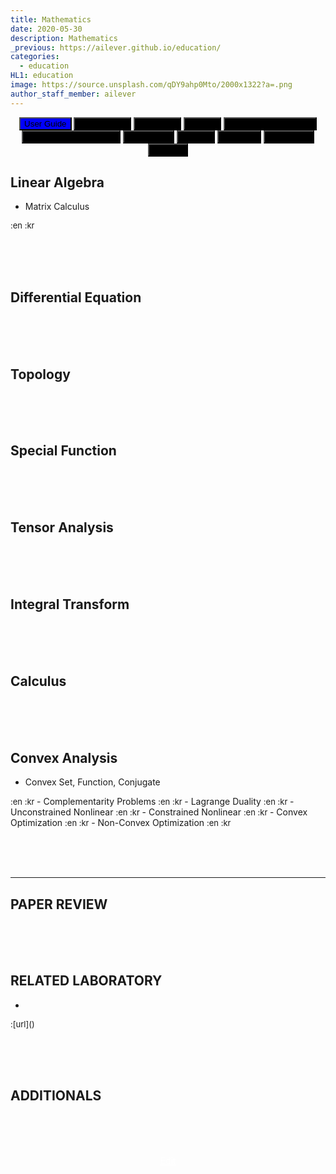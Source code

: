 ```yaml
---
title: Mathematics
date: 2020-05-30
description: Mathematics
_previous: https://ailever.github.io/education/
categories:
  - education
HL1: education
image: https://source.unsplash.com/qDY9ahp0Mto/2000x1322?a=.png
author_staff_member: ailever
---
```


<div align="center" class="top_btn_box">
  <button class="top_btn" type="button" style="background-color:blue;" onclick="location.href='https://ailever.github.io/user%20guide/2021/02/25/User-Guide/'">User Guide</button>
  <button class="top_btn" type="button" style="background-color:black;" onclick="location.href='https://ailever.github.io/education/2020/05/30/Mathematics'">Mathematics</button>
  <button class="top_btn" type="button" style="background-color:black;" onclick="location.href='https://ailever.github.io/education/2020/05/30/Chemistry'">Chemistry</button>
  <button class="top_btn" type="button" style="background-color:black;" onclick="location.href='https://ailever.github.io/education/2020/05/30/Biology'">Biology</button>
  <button class="top_btn" type="button" style="background-color:black;" onclick="location.href='https://ailever.github.io/education/2020/05/30/Computer-Engineering'">Computer Engineering</button>
  <button class="top_btn" type="button" style="background-color:black;" onclick="location.href='https://ailever.github.io/education/2020/05/30/Mechanical-Engineering'">Mechanical Engineering</button>
  <button class="top_btn" type="button" style="background-color:black;" onclick="location.href='https://ailever.github.io/education/2020/05/30/Electronics'">Electronics</button>
  <button class="top_btn" type="button" style="background-color:black;" onclick="location.href='https://ailever.github.io/education/2020/05/30/Physics'">Physics</button>
  <button class="top_btn" type="button" style="background-color:black;" onclick="location.href='https://ailever.github.io/education/2020/05/30/Statistics'">Statistics</button>
  <button class="top_btn" type="button" style="background-color:black;" onclick="location.href='https://ailever.github.io/education/2020/05/30/Economics'">Economics</button>
  <button class="top_btn" type="button" style="background-color:black;" onclick="location.href='https://ailever.github.io/education/2020/05/30/Finance'">Finance</button>    
</div>

## Linear Algebra
- Matrix Calculus
<span style="font-size:small;">
  :en
  :kr
</span>

<br><br><br>
## Differential Equation

<br><br><br>
## Topology

<br><br><br>
## Special Function

<br><br><br>
## Tensor Analysis

<br><br><br>
## Integral Transform

<br><br><br>
## Calculus

<br><br><br>
## Convex Analysis
- Convex Set, Function, Conjugate
<span style="font-size:small;">
  :en
  :kr
</span>
- Complementarity Problems
<span style="font-size:small;">
  :en
  :kr
</span>
- Lagrange Duality
<span style="font-size:small;">
  :en
  :kr
</span>
- Unconstrained Nonlinear
<span style="font-size:small;">
  :en
  :kr
</span>
- Constrained Nonlinear
<span style="font-size:small;">
  :en
  :kr
</span>
- Convex Optimization
<span style="font-size:small;">
  :en
  :kr
</span>
- Non-Convex Optimization 
<span style="font-size:small;">
  :en
  :kr
</span>

<br><br><br>

--- 

## PAPER REVIEW

<br><br><br>
## RELATED LABORATORY
-
<span style="font-size:small;">
  :[url]()
</span>


<br><br><br>
## ADDITIONALS

<br><br><br>
<div align="center" class="bottom_btn_box">
  <span class="bottom_btn"><a href="https://github.com/ailever/ailever.github.io/blob/master/_posts/education/2020-05-30-Mathematics.md" target="_blank" style="color:white">Edit</a></span>
</div>

